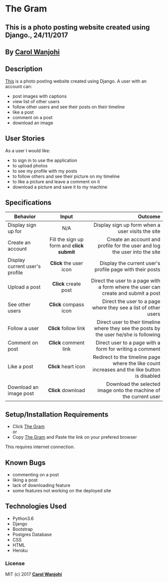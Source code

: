 # The Gram
## This is a photo posting website created using Django., 24/11/2017


## By **[Carol Wanjohi](https://github.com/carolwanjohi)**

## Description
[This](https://django-the-gram.herokuapp.com/) is a photo posting website created using Django. A user with an account can:
* post images with captions
* view list of other users
* follow other users and see their posts on their timeline
* like a post
* comment on a post
* download an image

## User Stories
As a user I would like:
* to sign in to use the application
* to upload photos
* to see my profile with my posts
* to follow others and see their picture on my timeline
* to like a picture and leave a comment on it
* download a picture and save it to my machine

## Specifications
| Behavior        | Input           | Outcome  |
| ------------- |:-------------:| -----:|
| Display sign up for | N/A | Display sign up form when a user visits the site |
| Create an account | Fill the sign up form and **click submit** | Create an account and profile for the user and log the user into the site |
| Display current user's profile | **Click** the user icon | Display the current user's profile page with their posts |
| Upload a post | **Click** create post | Direct the user to a page with a form where the user can create and submit a post |
| See other users | **Click** compass icon | Direct the user to a page where they see a list of other users |
| Follow a user | **Click** follow link | Direct user to their timeline where they see the posts by the user he/she is following |
| Comment on post | **Click** comment link | Direct user to a page with a form for writing a comment |
| Like a post | **Click** heart icon | Redirect to the timeline page where the like count increases and the like button is disabled |
| Download an image post | **Click** download | Download the selected image onto the machine of the current user |

## Setup/Installation Requirements

* Click [The Gram](https://django-the-gram.herokuapp.com/) <br/>
  or <br/>
* Copy [The Gram](https://django-the-gram.herokuapp.com/) and  Paste the link on your prefered browser

This requires internet connection.

## Known Bugs

* commenting on a post
* liking a post
* lack of downloading feature
* some features not working on the deployed site

## Technologies Used
- Python3.6
- Django
- Bootstrap
- Postgres Database
- CSS
- HTML
- Heroku

### License

MIT (c) 2017 **[Carol Wanjohi](https://github.com/carolwanjohi)**



